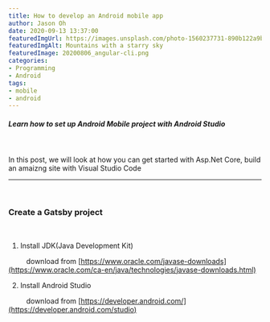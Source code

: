 ```yaml
---
title: How to develop an Android mobile app
author: Jason Oh
date: 2020-09-13 13:37:00
featuredImgUrl: https://images.unsplash.com/photo-1560237731-890b122a9b6c
featuredImgAlt: Mountains with a starry sky
featuredImage: 20200806_angular-cli.png
categories: 
- Programming
- Android
tags:
- mobile
- android
---
```


##### Learn how to set up Android Mobile  project with Android Studio

&nbsp;

In this post, we will look at how you can get started with Asp.Net Core, build an amaizng site with Visual Studio Code

---
&nbsp;

### Create a Gatsby project ###

&nbsp;

1. Install JDK(Java Development Kit)

&nbsp;&nbsp;&nbsp;&nbsp;&nbsp;&nbsp;&nbsp;&nbsp;
download from [https://www.oracle.com/javase-downloads](https://www.oracle.com/ca-en/java/technologies/javase-downloads.html)

2. Install Android Studio

&nbsp;&nbsp;&nbsp;&nbsp;&nbsp;&nbsp;&nbsp;&nbsp;
download from [https://developer.android.com/](https://developer.android.com/studio)



